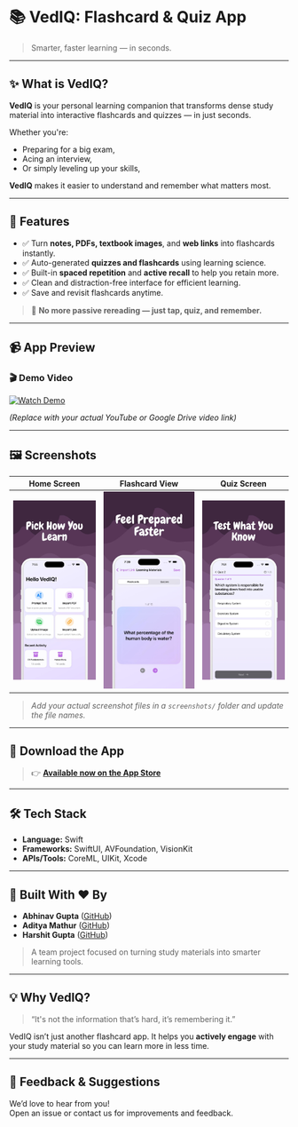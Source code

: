 # 📚 VedIQ: Flashcard & Quiz App

> Smarter, faster learning — in seconds.

---

## ✨ What is VedIQ?

**VedIQ** is your personal learning companion that transforms dense study material into interactive flashcards and quizzes — in just seconds.

Whether you're:
- Preparing for a big exam,
- Acing an interview,
- Or simply leveling up your skills,

**VedIQ** makes it easier to understand and remember what matters most.

---

## 🚀 Features

- ✅ Turn **notes, PDFs, textbook images**, and **web links** into flashcards instantly.
- ✅ Auto-generated **quizzes and flashcards** using learning science.
- ✅ Built-in **spaced repetition** and **active recall** to help you retain more.
- ✅ Clean and distraction-free interface for efficient learning.
- ✅ Save and revisit flashcards anytime.

> 📌 **No more passive rereading — just tap, quiz, and remember.**

---

## 📹 App Preview

### 🎬 Demo Video  
[![Watch Demo](https://img.youtube.com/vi/YOUR_VIDEO_ID/0.jpg)](https://www.youtube.com/watch?v=YOUR_VIDEO_ID "VedIQ Demo")

*(Replace with your actual YouTube or Google Drive video link)*

---

## 🖼️ Screenshots

| Home Screen | Flashcard View | Quiz Screen |
|-------------|----------------|-------------|
| ![Home](Media/home.jpeg) | ![Flashcard](Media/Flashcards.jpeg) | ![Quiz](Media/Quiz.jpeg) |

> _Add your actual screenshot files in a `screenshots/` folder and update the file names._

---

## 📱 Download the App

> 👉 [**Available now on the App Store**](https://apps.apple.com/us/app/vediq-flashcards-quiz-app/id6748696401)

---

## 🛠 Tech Stack

- **Language:** Swift  
- **Frameworks:** SwiftUI, AVFoundation, VisionKit  
- **APIs/Tools:** CoreML, UIKit, Xcode  

---

## 👥 Built With ❤️ By

- **Abhinav Gupta** ([GitHub](https://github.com/abhinav9573))  
- **Aditya Mathur** ([GitHub](#))  
- **Harshit Gupta** ([GitHub](#))  

> A team project focused on turning study materials into smarter learning tools.

---

## 💡 Why VedIQ?

> “It's not the information that’s hard, it’s remembering it.”

VedIQ isn’t just another flashcard app. It helps you **actively engage** with your study material so you can learn more in less time.

---

## 🙌 Feedback & Suggestions

We’d love to hear from you!  
Open an issue or contact us for improvements and feedback.
